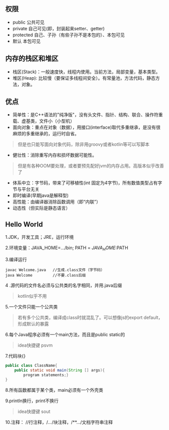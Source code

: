 ## 权限
- public 公共可见
- private 自己可见(即，封装起来setter、getter)
- protected 自己、子孙（有些子孙不是本包的）、本包可见
- 默认 本包可见

## 内存的栈区和堆区
- 栈区(Stack)：一般速度快，线程内使用。当前方法，局部变量，基本类型。
- 堆区(Heap): 比较慢（要保证多线程间安全）。有常量池，方法代码，静态方法，对象。

## 优点
+ 简单性：是C++语法的"纯净版"，没有头文件、指针、结构、联合、操作符重载、虚基类，文件小（小型机）
+ 面向对象：重点在对象（数据），用接口(interface)取代多重继承，是没有很麻烦的多重继承的，运行时自省。
> 但是也只能写面向对象代码，除非用groovy或者kotlin等可以写脚本
+ 健壮性：消除重写内存和损坏数据可能性。
> 但是有各种OOM要处理，或者要预先配好jvm的内存占用。高版本似乎改善了
+ 体系中立：字节码，带来了可移植性(int 固定为4字节)，所有数值类型占有字节与平台无关
+ 即时编译(早期java是解释型)
+ 高性能：由编译器消除函数调用（即“内联”）
+ 动态性（但实际是静态语言）

## Hello World
1.JDK，开发工具；JRE，运行环境 

2.环境变量：JAVA_HOME=.../bin;   PATH = $JAVA_HOME:$PATH

3.编译运行
```
javac Welcome.java   //生成.class文件（字节码）
java Welcome         //不要.class后缀
```

4 .源代码的文件名必须与公共类的名字相同，并用.java后缀
> kotlin似乎不用

5.一个文件只能一个公共类 
> 若有多个公共类，编译成class时就混乱了。可以想像js的export default，形成默认的暴露

6.每个Java程序必须有一个main方法，而且是public static的
> idea快捷键 psvm

7.代码块{}
```java
public class ClassName{
	public static void main(String [] args){
    	program statements;}
}
```

8.所有函数都属于某个类，main必须有一个外壳类

9.println换行，print不换行
> idea快捷键 sout

10.注释： //行注释，/*...*/块注释，/\*\*.../文档字符串注释
